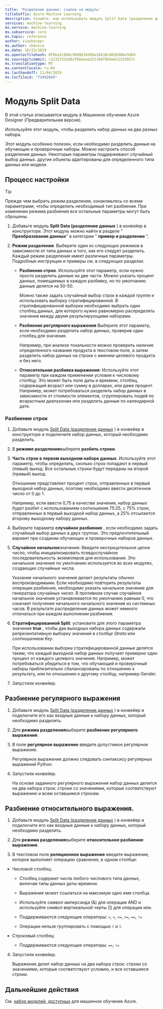 ```yaml
---
title: 'Разделение данных: ссылка на модуль'
titleSuffix: Azure Machine Learning
description: Узнайте, как использовать модуль Split Data (разделение данных) в Машинное обучение Azure, чтобы разделить набор данных на два разных набора.
services: machine-learning
ms.service: machine-learning
ms.subservice: core
ms.topic: reference
author: xiaoharper
ms.author: zhanxia
ms.date: 10/22/2019
ms.openlocfilehash: 0f6ba3c608c90d8634309a1843dc803b98be3d6d
ms.sourcegitcommit: c22327552d62f88aeaa321189f9b9a631525027c
ms.translationtype: MT
ms.contentlocale: ru-RU
ms.lasthandoff: 11/04/2019
ms.locfileid: "73492649"
---
```

# <a name="split-data-module"></a>Модуль Split Data

В этой статье описывается модуль в Машинное обучение Azure Designer (Предварительная версия).

Используйте этот модуль, чтобы разделить набор данных на два разных набора.

Этот модуль особенно полезен, если необходимо разделить данные на обучающие и проверочные наборы. Можно настроить способ разделения данных. Некоторые параметры поддерживают случайный выбор данных. другие объекты адаптированы для определенного типа данных или модели.

## <a name="how-to-configure"></a>Процесс настройки

> [!TIP]
> Прежде чем выбрать режим разделения, ознакомьтесь со всеми параметрами, чтобы определить необходимый тип разбиения.
> При изменении режима разбиения все остальные параметры могут быть сброшены.

1. Добавьте модуль **Split Data (разделение данных** ) в конвейер в конструкторе. Этот модуль можно найти в разделе " **Преобразование данных**" в категории " **пример и разделение** ".

2. **Режим разделения**. Выберите один из следующих режимов в зависимости от типа данных и того, как его следует разделить. Каждый режим разделения имеет различные параметры. Подробные инструкции и примеры см. в следующих разделах. 

    - **Разбиение строк**. Используйте этот параметр, если нужно просто разделить данные на две части. Можно указать процент данных, помещаемых в каждую разбивку, но по умолчанию данные делятся на 50-50.

        Можно также задать случайный выбор строк в каждой группе и использовать выборку стратифицированной. В стратифицированной выборки необходимо выбрать один столбец данных, для которого нужно равномерно распределять значения между двумя результирующими наборами.  

    - **Разбиение регулярного выражения**  Выберите этот параметр, если необходимо разделить набор данных, проверив один столбец для значения.

        Например, при анализе тональности можно проверить наличие определенного названия продукта в текстовом поле, а затем разделить набор данных на строки с именем целевого продукта и без него.

    - **Относительная разбивка выражения**: Используйте этот параметр при каждом применении условия к числовому столбцу. Это может быть поле даты и времени, столбец, содержащий возраст или сумму в долларах, или даже процент. Например, может потребоваться разделить набор данных в зависимости от стоимости элементов, сгруппировать людей по возрастным диапазонам или разделить данные по календарной дате.

### <a name="split-rows"></a>Разбиение строк

1.  Добавьте модуль [Split Data (разделение данных](./split-data.md) ) в конвейер в конструкторе и подключите набор данных, который необходимо разделить.
  
2.  В **режиме разделения**выберите **разбить строки**. 

3.  **Часть строк в первом выходном наборе данных**. Используйте этот параметр, чтобы определить, сколько строк попадают в первый (левый) выход. Все остальные строки будут переданы на второй (правый) выход.

    Отношение представляет процент строк, отправленных в первый выходной набор данных, поэтому необходимо ввести десятичное число от 0 до 1.
     
     Например, если ввести 0,75 в качестве значения, набор данных будет разбит с использованием соотношения 75:25, с 75% строк, отправленных в первый выходной набор данных, а 25% отсылается второму выходному набору данных.
  
4. Выберите параметр **случайное разбиение** , если необходимо задать случайный выбор данных в двух группах. Это предпочтительный вариант при создании обучающих и проверочных наборов данных.

5.  **Случайное начальное**значение: Введите неотрицательное целое число, чтобы инициализировать псевдослучайное последовательность экземпляров для использования. Это начальное значение по умолчанию используется во всех модулях, создающих случайные числа. 

     Указание начального значения делает результаты обычно воспроизводимыми. Если необходимо повторить результаты операции разбиения, необходимо указать начальное значение для генератора случайных чисел. В противном случае случайное начальное значение устанавливается по умолчанию равным 0, что означает получение начального начального значения из системных часов. В результате распределение данных может немного отличаться при каждом выполнении разбиения. 

6. **Стратифицированной Split**: установите для этого параметра значение **true** , чтобы два выходных набора данных содержали репрезентативную выборку значений в *столбце Strata* или *соотношением Key*. 

    При использовании выборки стратифицированной данные делятся таким, что каждый выходной набор данных получает примерно один процент от каждого целевого значения. Например, может потребоваться убедиться в том, что обучающий и проверочный наборы приблизительно сбалансированы по отношению к результату, или по отношению к другому столбцу, например Gender.

7. Запустили конвейер.


## <a name="regular-expression-split"></a>Разбиение регулярного выражения

1.  Добавьте модуль [Split Data (разделение данных](./split-data.md) ) в конвейер и подключите его как входные данные к набору данных, который необходимо разделить.  
  
2.  Для **режима разделения**выберите **разбиение регулярного выражения**.

3. В поле **регулярное выражение** введите допустимое регулярное выражение. 
  
   Регулярное выражение должно следовать синтаксису регулярных выражений Python.


4. Запустили конвейер.

    На основе заданного регулярного выражения набор данных делится на два набора строк: строки со значениями, которые соответствуют выражению и всем оставшимся строкам. 

## <a name="relative-expression-split"></a>Разбиение относительного выражения.

1. Добавьте модуль [Split Data (разделение данных](./split-data.md) ) в конвейер и подключите его как входные данные к набору данных, который необходимо разделить.
  
2. Для **режима разделения**выберите **относительное разбиение выражения**.
  
3. В текстовом поле **реляционное выражение** введите выражение, которое выполняет операцию сравнения, в одном столбце:


 - Числовой столбец:
    - Столбец содержит числа любого числового типа данных, включая типы данных даты-времени.

    - Выражение может ссылаться на максимум одно имя столбца.

    - Используйте символ амперсанда (&) для операции AND и используйте символ вертикальной черты (|) для операции или.

    - Поддерживаются следующие операторы: `<`, `>`, `<=`, `>=`, `==`, `!=`

    - Операции нельзя группировать с помощью `(` и `)`.

 - Строковый столбец: 
    - Поддерживаются следующие операторы: `==`, `!=`



4. Запустили конвейер.

    Выражение делит набор данных на два набора строк: строки со значениями, которые соответствуют условию, и все оставшиеся строки.

## <a name="next-steps"></a>Дальнейшие действия

См. [набор модулей, доступных](module-reference.md) для машинное обучение Azure. 